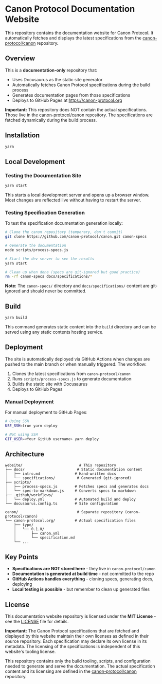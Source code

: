 # Canon Protocol Documentation Website

This repository contains the documentation website for Canon Protocol. It automatically fetches and displays the latest specifications from the [canon-protocol/canon](https://github.com/canon-protocol/canon) repository.

## Overview

This is a **documentation-only** repository that:
- Uses Docusaurus as the static site generator
- Automatically fetches Canon Protocol specifications during the build process
- Generates documentation pages from those specifications
- Deploys to GitHub Pages at https://canon-protocol.org

**Important:** This repository does NOT contain the actual specifications. Those live in the [canon-protocol/canon](https://github.com/canon-protocol/canon) repository. The specifications are fetched dynamically during the build process.

## Installation

```bash
yarn
```

## Local Development

### Testing the Documentation Site

```bash
yarn start
```

This starts a local development server and opens up a browser window. Most changes are reflected live without having to restart the server.

### Testing Specification Generation

To test the specification documentation generation locally:

```bash
# Clone the canon repository (temporary, don't commit)
git clone https://github.com/canon-protocol/canon.git canon-specs

# Generate the documentation
node scripts/process-specs.js

# Start the dev server to see the results
yarn start

# Clean up when done (specs are git-ignored but good practice)
rm -rf canon-specs docs/specifications/*
```

**Note:** The `canon-specs/` directory and `docs/specifications/` content are git-ignored and should never be committed.

## Build

```bash
yarn build
```

This command generates static content into the `build` directory and can be served using any static contents hosting service.

## Deployment

The site is automatically deployed via GitHub Actions when changes are pushed to the main branch or when manually triggered. The workflow:

1. Clones the latest specifications from `canon-protocol/canon`
2. Runs `scripts/process-specs.js` to generate documentation
3. Builds the static site with Docusaurus
4. Deploys to GitHub Pages

### Manual Deployment

For manual deployment to GitHub Pages:

```bash
# Using SSH
USE_SSH=true yarn deploy

# Not using SSH
GIT_USER=<Your GitHub username> yarn deploy
```

## Architecture

```
website/                          # This repository
├── docs/                        # Static documentation content
│   ├── intro.md                # Hand-written docs
│   └── specifications/          # Generated (git-ignored)
├── scripts/
│   ├── process-specs.js        # Fetches specs and generates docs
│   └── spec-to-markdown.js     # Converts specs to markdown
├── .github/workflows/
│   └── deploy.yml              # Automated build and deploy
└── docusaurus.config.ts        # Site configuration

canon/                           # Separate repository (canon-protocol/canon)
└── canon-protocol.org/         # Actual specification files
    ├── type/
    │   └── 0.1.0/
    │       ├── canon.yml
    │       └── specification.md
    └── ...
```

## Key Points

- **Specifications are NOT stored here** - they live in `canon-protocol/canon`
- **Documentation is generated at build time** - not committed to the repo
- **GitHub Actions handles everything** - cloning specs, generating docs, deploying
- **Local testing is possible** - but remember to clean up generated files

## License

This documentation website repository is licensed under the **MIT License** - see the [LICENSE](LICENSE) file for details.

**Important:** The Canon Protocol specifications that are fetched and displayed by this website maintain their own licenses as defined in their source repository. Each specification may declare its own license in its metadata. The licensing of the specifications is independent of this website's tooling license.

This repository contains only the build tooling, scripts, and configuration needed to generate and serve the documentation. The actual specification content and its licensing are defined in the [canon-protocol/canon](https://github.com/canon-protocol/canon) repository.

